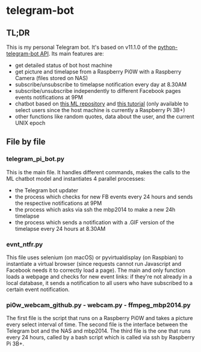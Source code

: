 # telegram-bot

## TL;DR
This is my personal Telegram bot. It's based on v11.1.0 of the [python-telegram-bot API](https://github.com/python-telegram-bot/python-telegram-bot/tree/v11.1.0).
Its main features are:
- get detailed status of bot host machine
- get picture and timelapse from a Raspberry Pi0W with a Raspberry Camera (files stored on NAS)
- subscribe/unsubscribe to timelapse notification every day at 8.30AM
- subscribe/unsubscribe independently to different Facebook pages events notifications at 9PM
- chatbot based on [this ML repository](https://github.com/daniel-kukiela/nmt-chatbot) and [this tutorial](https://pythonprogramming.net/chatbot-deep-learning-python-tensorflow/) (only available to select users since the host machine is currently a Raspberry Pi 3B+)
- other functions like random quotes, data about the user, and the current UNIX epoch

## File by file
### telegram_pi_bot.py
This is the main file. It handles different commands, makes the calls to the ML chatbot model and instantiates 4 parallel processes:
- the Telegram bot updater
- the process which checks for new FB events every 24 hours and sends the respective notifications at 9PM
- the process which asks via ssh the mbp2014 to make a new 24h timelapse
- the process which sends a notification with a .GIF version of the timelapse every 24 hours at 8.30AM

### evnt_ntfr.py
This file uses selenium (on macOS) or pyvirtualdisplay (on Raspbian) to instantiate a virtual browser (since requests cannot run Javascript and Facebook needs it to correctly load a page). The main and only function loads a webpage and checks for new event links: if they're not already in a local database, it sends a notification to all users who have subscribed to a certain event notification.

### pi0w_webcam_github.py - webcam.py - ffmpeg_mbp2014.py
The first file is the script that runs on a Raspberry Pi0W and takes a picture every select interval of time.
The second file is the interface between the Telegram bot and the NAS and mbp2014.
The third file is the one that runs every 24 hours, called by a bash script which is called via ssh by Raspberry Pi 3B+.
